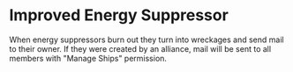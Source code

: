 # Improved Energy Suppressor

When energy suppressors burn out they turn into wreckages and send mail to their owner. If they were created by an alliance, mail will be sent to all members with "Manage Ships" permission.
